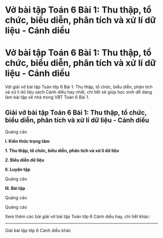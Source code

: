 # Vở bài tập Toán 6 Bài 1: Thu thập, tổ chức, biểu diễn, phân tích và xử lí dữ liệu - Cánh diều

# Vở bài tập Toán 6 Bài 1: Thu thập, tổ chức, biểu diễn, phân tích và xử lí dữ liệu - Cánh diều

Với giải vở bài tập Toán lớp 6 Bài 1: Thu thập, tổ chức, biểu diễn, phân tích và xử lí dữ liệu sách Cánh diều hay nhất, chi tiết sẽ giúp học sinh dễ dàng làm bài tập về nhà trong VBT Toán 6 Bài 1.

## Giải vở bài tập Toán 6 Bài 1: Thu thập, tổ chức, biểu diễn, phân tích và xử lí dữ liệu - Cánh diều

Quảng cáo

**I. Kiến thức trọng tâm**

**1\. Thu thập, tổ chức, biểu diễn, phân tích và xử lí dữ liệu**

**2\. Biểu diễn dữ liệu**

**II. Luyện tập**

Quảng cáo

**III. Bài tập**

Quảng cáo

Quảng cáo

Xem thêm các bài giải vở bài tập Toán lớp 6 Cánh diều hay, chi tiết khác:

* * *

Giải bài tập lớp 6 Cánh diều khác

